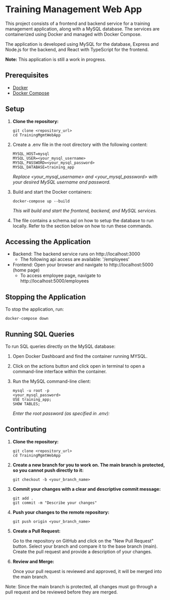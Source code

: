 # Training Management Web App

This project consists of a frontend and backend service for a training management application, along with a MySQL database. The services are containerized using Docker and managed with Docker Compose.

The application is developed using MySQL for the database, Express and Node.js for the backend, and React with TypeScript for the frontend.

**Note:** This application is still a work in progress.

## Prerequisites

- [Docker](https://www.docker.com/products/docker-desktop)
- [Docker Compose](https://docs.docker.com/compose/install/)

## Setup

1. **Clone the repository:**
   ```
   git clone <repository_url>
   cd TrainingMgmtWebApp
   ```
3. Create a .env file in the root directory with the following content:
   ```
   MYSQL_HOST=mysql
   MYSQL_USER=<your_mysql_username>
   MYSQL_PASSWORD=<your_mysql_password>
   MYSQL_DATABASE=training_app
   ```
   _Replace <your_mysql_username> and <your_mysql_password> with your desired MySQL username and password._

4. Build and start the Docker containers:
   ```
   docker-compose up --build
   ```
   _This will build and start the frontend, backend, and MySQL services._

5. The file contains a schema.sql on how to setup the database to run locally. Refer to the section below on how to run these commands.

## Accessing the Application
- Backend: The backend service runs on http://localhost:3000
  - The following api access are available: '/employees'
- Frontend: Open your browser and navigate to http://localhost:5000 (home page)
  - To access employee page, navigate to http://localhost:5000/employees

## Stopping the Application
To stop the application, run:
```
docker-compose down
```

## Running SQL Queries
To run SQL queries directly on the MySQL database:

1. Open Docker Dashboard and find the container running MYSQL.

2. Click on the actions button and click open in terminal to open a command-line interface within the container.

3. Run the MySQL command-line client:
   ```
   mysql -u root -p
   <your_mysql_password>
   USE training_app;
   SHOW TABLES;
   ```
   _Enter the root password (as specified in .env):_

## Contributing

1. **Clone the repository:**
   ```
   git clone <repository_url>
   cd TrainingMgmtWebApp
   ```

2. **Create a new branch for you to work on. The main branch is protected, so you cannot push directly to it:**
   ```
   git checkout -b <your_branch_name>
   ```
   
3. **Commit your changes with a clear and descriptive commit message:**
   ```
   git add .
   git commit -m "Describe your changes"
   ```

4. **Push your changes to the remote repository:**
   ```
   git push origin <your_branch_name>
   ```
   
5. **Create a Pull Request:**

   Go to the repository on GitHub and click on the "New Pull Request" button. Select your branch and compare it to the base branch (main). Create the pull request and provide a description of your changes.

7. **Review and Merge:**
   
   Once your pull request is reviewed and approved, it will be merged into the main branch.

Note: Since the main branch is protected, all changes must go through a pull request and be reviewed before they are merged.
